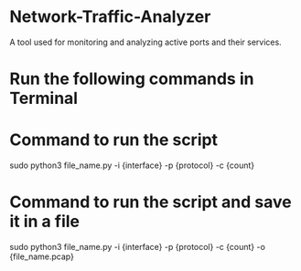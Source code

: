 # Network-Traffic-Analyzer
A tool used for monitoring and analyzing active ports and their services.  

# Run the following commands in Terminal
# Command to run the script
sudo python3 file_name.py -i {interface} -p {protocol} -c {count} 

# Command to run the script and save it in a file 
sudo python3 file_name.py -i {interface} -p {protocol} -c {count} -o {file_name.pcap}
